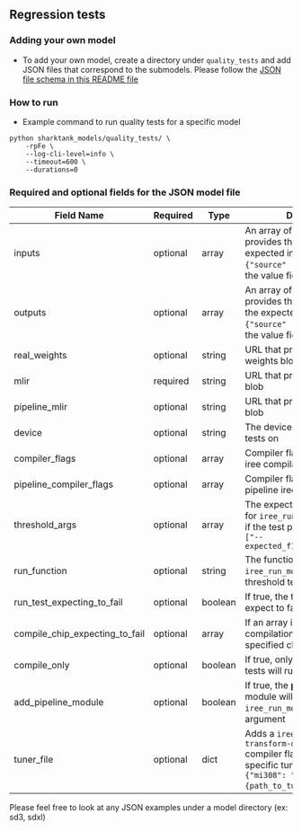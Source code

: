 ## Regression tests

### Adding your own model

- To add your own model, create a directory under `quality_tests` and add JSON files that correspond to the submodels. Please follow the [JSON file schema in this README file](#required-and-optional-fields-for-the-json-model-file)

### How to run

- Example command to run quality tests for a specific model

```
python sharktank_models/quality_tests/ \
    -rpFe \
    --log-cli-level=info \
    --timeout=600 \
    --durations=0
```

### Required and optional fields for the JSON model file

| Field Name                          | Required | Type    | Description                                                                                                                                      |
| ----------------------------------- | -------- | ------- | ------------------------------------------------------------------------------------------------------------------------------------------------ |
| inputs                              | optional | array   | An array of objects that provides the input blob and the expected input value (ex: `{"source" :"", "value": ""}`, the value field is optional)   |
| outputs                             | optional | array   | An array of objects that provides the output blob and the expected output value (ex: `{"source" :"", "value": ""}`, the value field is optional) |
| real_weights                        | optional | string  | URL that provides the real weights blob                                                                                                          |
| mlir                                | required | string  | URL that provides the MLIR blob                                                                                                                  |
| pipeline_mlir                       | optional | string  | URL that provides the MLIR blob                                                                                                                  |
| device                              | optional | string  | The device to run the threshold tests on                                                                                                                  |
| compiler_flags                      | optional | array   | Compiler flag options for the iree compilation                                                                                               |
| pipeline_compiler_flags             | optional | array   | Compiler flag options for the pipeline iree compilation                                                                                     |
| threshold_args                      | optional | array   | The expected threshold value for `iree_run_module` to indicate if the test passed or not , ex: `["--expected_f16_threshold=1.0f"]`           |
| run_function                    | optional | string  | The function that the `iree_run_module` in the threshold tests                                                                               |
| run_test_expecting_to_fail      | optional | boolean | If true, the threshold test will expect to fail                                                                                              |
| compile_chip_expecting_to_fail | optional | array   | If an array is passed in, the compilation tests will fail on the specified chip, ex: `["gfx90a"]`                                           |
| compile_only                        | optional | boolean | If true, only the compilation tests will run                                                                                                     |
| add_pipeline_module                 | optional | boolean | If true, the <b>pipeline mlir</b> module will be added to the `iree_run_module` as an argument                                                   |
| tuner_file                          | optional | dict    | Adds a `iree-codegen-transform-dialect-library` compiler flag for a SKU-specific tuner file (ex: `{"mi308": "{path_to_tuner_file}"}`)       |

Please feel free to look at any JSON examples under a model directory (ex: sd3, sdxl)
